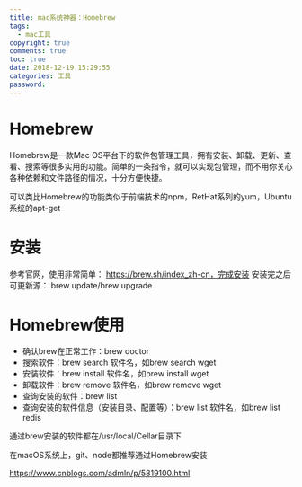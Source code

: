 ```yaml
---
title: mac系统神器：Homebrew
tags:
  - mac工具
copyright: true
comments: true
toc: true
date: 2018-12-19 15:29:55
categories: 工具
password:
---
```


# Homebrew
Homebrew是一款Mac OS平台下的软件包管理工具，拥有安装、卸载、更新、查看、搜索等很多实用的功能。简单的一条指令，就可以实现包管理，而不用你关心各种依赖和文件路径的情况，十分方便快捷。

可以类比Homebrew的功能类似于前端技术的npm，RetHat系列的yum，Ubuntu系统的apt-get

# 安装
参考官网，使用非常简单： https://brew.sh/index_zh-cn，完成安装
安装完之后可更新源： brew update/brew upgrade 

# Homebrew使用
* 确认brew在正常工作：brew doctor
* 搜索软件：brew search 软件名，如brew search wget
* 安装软件：brew install 软件名，如brew install wget
* 卸载软件：brew remove 软件名，如brew remove wget
* 查询安装的软件：brew list
* 查询安装的软件信息（安装目录、配置等）：brew list 软件名，如brew list redis

通过brew安装的软件都在/usr/local/Cellar目录下

在macOS系统上，git、node都推荐通过Homebrew安装


https://www.cnblogs.com/admln/p/5819100.html